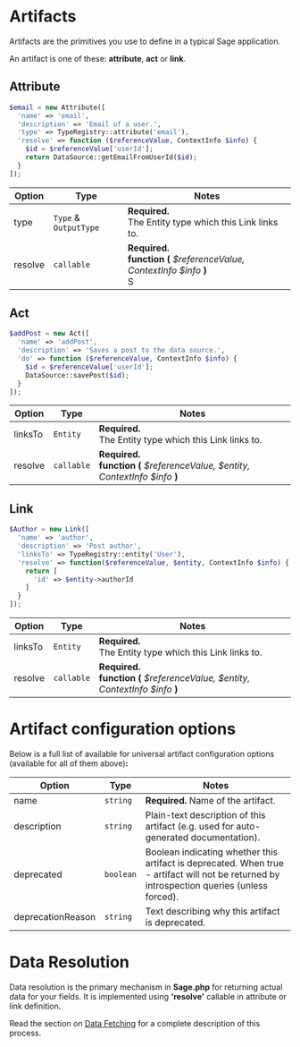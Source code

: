 # Artifacts

Artifacts are the primitives you use to define  in a typical Sage application.

An artifact is one of these: **attribute**, **act** or **link**.

## Attribute

```php
$email = new Attribute([
  'name' => 'email',
  'description' => 'Email of a user.',
  'type' => TypeRegistry::attribute('email'),
  'resolve' => function ($referenceValue, ContextInfo $info) {
    $id = $referenceValue['userId'];
    return DataSource::getEmailFromUserId($id);
  }
]);
```

| Option  | Type                  | Notes                                                        |
| ------- | --------------------- | ------------------------------------------------------------ |
| type    | `Type` & `OutputType` | **Required.** <br>The Entity type which this Link links to.  |
| resolve | `callable`            | **Required.** <br>**function (** *$referenceValue, ContextInfo $info* **)**<br>S |

## Act

```php
$addPost = new Act([
  'name' => 'addPost',
  'description' => 'Saves a post to the data source.',
  'do' => function ($referenceValue, ContextInfo $info) {
    $id = $referenceValue['userId'];
    DataSource::savePost($id);
  }
]);
```

| Option  | Type       | Notes                                                        |
| ------- | ---------- | ------------------------------------------------------------ |
| linksTo | `Entity`   | **Required.** <br>The Entity type which this Link links to.  |
| resolve | `callable` | **Required.** <br>**function (** *$referenceValue, $entity, ContextInfo $info* **)**<br> |

## Link

```php
$Author = new Link([
  'name' => 'author',
  'description' => 'Post author',
  'linksTo' => TypeRegistry::entity('User'),
  'resolve' => function($referenceValue, $entity, ContextInfo $info) {
    return [
      'id' => $entity->authorId
    ]
  }
]);
```

| Option  | Type       | Notes                                                        |
| ------- | ---------- | ------------------------------------------------------------ |
| linksTo | `Entity`   | **Required.** <br>The Entity type which this Link links to.  |
| resolve | `callable` | **Required.** <br>**function (** *$referenceValue, $entity, ContextInfo $info* **)**<br> |

# Artifact configuration options

Below is a full list of available for universal artifact configuration options (available for all of them above)**:**

| Option            | Type      | Notes                                                        |
| ----------------- | --------- | ------------------------------------------------------------ |
| name              | `string`  | **Required.** Name of the artifact.                          |
| description       | `string`  | Plain-text description of this artifact (e.g. used for auto-generated documentation). |
| deprecated        | `boolean` | Boolean indicating whether this artifact is deprecated. When true - artifact will not be returned by introspection queries (unless forced). |
| deprecationReason | `string`  | Text describing why this artifact is deprecated.             |

# Data Resolution

Data resolution is the primary mechanism in **Sage.php** for returning actual data for your fields.
It is implemented using **'resolve'** callable in attribute or link definition.

Read the section on [Data Fetching](../data-fetching.md) for a complete description of this process.
